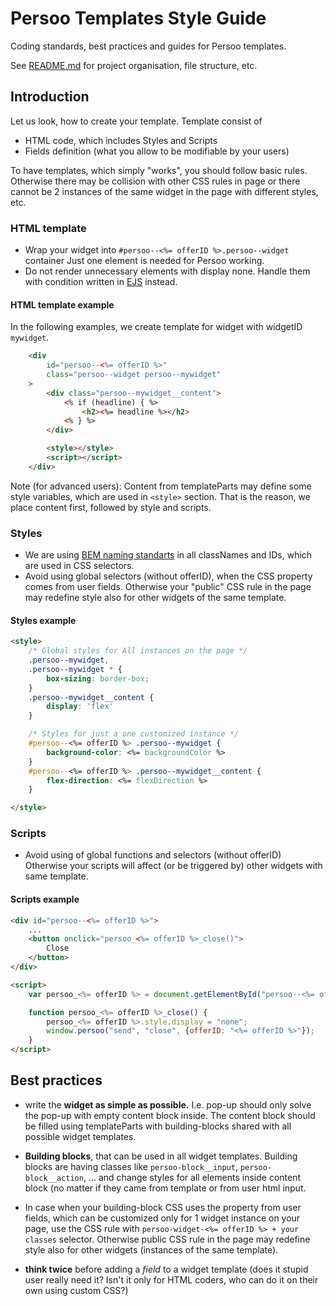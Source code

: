 # Persoo Templates Style Guide
Coding standards, best practices and guides for Persoo templates.

See [README.md] for project organisation, file structure, etc.

## Introduction
Let us look, how to create your template. Template consist of
 * HTML code, which includes Styles and Scripts
 * Fields definition (what you allow to be modifiable by your users)

To have templates, which simply "works", you should follow basic rules. Otherwise there may be collision with other CSS rules in page or there cannot be 2 instances of the same widget in the page with different styles, etc.
### HTML template
* Wrap your widget into `#persoo--<%= offerID %>.persoo--widget` container
  Just one element is needed for Persoo working.
* Do not render unnecessary elements with display none.
  Handle them with condition written in [EJS] instead.

#### HTML template example
In the following examples, we create template for widget with widgetID `mywidget`.
```html
    <div
        id="persoo--<%= offerID %>"
        class="persoo--widget persoo--mywidget"
    >
        <div class="persoo--mywidget__content">
            <% if (headline) { %>
                <h2><%= headline %></h2>
            <% } %>
        </div>

        <style></style>
        <script></script>
    </div>
```

Note (for advanced users): Content from templateParts may define some style variables, which are used in `<style>` section. That is the reason, we place content first, followed by style and scripts.

### Styles
* We are using [BEM naming standarts] in all classNames and IDs, which are used in CSS selectors.
* Avoid using global selectors (without offerID), when the CSS property comes from user fields.
    Otherwise your "public" CSS rule in the page may redefine style also for other widgets of the same template.

#### Styles example
```html
<style>
    /* Global styles for All instances on the page */
    .persoo--mywidget,
    .persoo--mywidget * {
        box-sizing: border-box;
    }
    .persoo--mywidget__content {
        display: 'flex'
    }

    /* Styles for just a one customized instance */
    #persoo--<%= offerID %> .persoo--mywidget {
        background-color: <%= backgroundColor %>
    }
    #persoo--<%= offerID %> .persoo--mywidget__content {
        flex-direction: <%= flexDirection %>
    }

</style>
```

### Scripts
* Avoid using of global functions and selectors (without offerID)
  Otherwise your scripts will affect (or be triggered by) other widgets with same template.

#### Scripts example
```html
<div id="persoo--<%= offerID %>">
    ...
    <button onclick="persoo_<%= offerID %>_close()">
        Close
    </button>
</div>

<script>
    var persoo_<%= offerID %> = document.getElementById("persoo--<%= offerID %>");

    function persoo_<%= offerID %>_close() {
        persoo_<%= offerID %>.style.display = "none";
        window.persoo("send", "close", {offerID: "<%= offerID %>"});
    }
</script>
```

## Best practices

   * write the **widget as simple as possible.** I.e. pop-up should only solve the pop-up with empty content block inside. The content block should be filled using templateParts with building-blocks shared with all possible widget templates.

   * **Building blocks**, that can be used in all widget templates.
Building blocks are having classes like `persoo-block__input`, `persoo-block__action`, ...
and change styles for all elements inside content block (no matter if they came from template or from user html input.

   * In case when your building-block CSS uses the property from user fields, which can be customized only for 1 widget instance on your page, use the CSS rule with `persoo-widget-<%= offerID %> + your classes` selector. Otherwise public CSS rule in the page may redefine style also for other widgets (instances of the same template).

   * **think twice** before adding a *field* to a widget template (does it stupid user really need it? Isn't it only for HTML coders, who can do it on their own using custom CSS?)


[BEM naming standarts]: <http://getbem.com/naming/>
[EJS]: <http://ejs.co/>
[README.md]: <./README.md>
